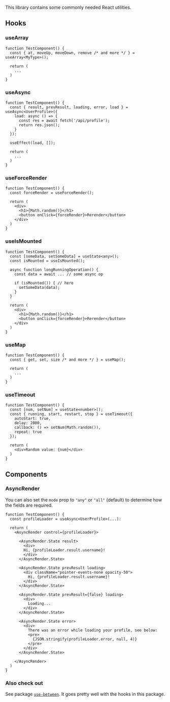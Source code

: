 
This library contains some commonly needed React utilities.

## Hooks

### useArray
```tsx
function TestComponent() {
  const { at, moveUp, moveDown, remove /* and more */ } = useArray<MyType>();

  return (
    ...
  )
}
```

### useAsync
```tsx
function TestComponent() {
  const { result, prevResult, loading, error, load } = useAsync<UserProfile>({
    load: async () => {
      const res = await fetch('/api/profile');
      return res.json();
    }
  }):

  useEffect(load, []);
  
  return (
    ...
  )
}
```

### useForceRender
```tsx
function TestComponent() {
  const forceRender = useForceRender();
  
  return (
    <div>
      <h1>{Math.random()}</h1>
      <button onClick={forceRender}>Rerender</button>
    </div>
  )
}
```

### useIsMounted
```tsx
function TestComponent() {
  const [someData, setSomeData] = useState<any>();
  const isMounted = useIsMounted();
  
  async function longRunningOperation() {
    const data = await ... // some async op

    if (isMounted()) { // here
      setSomeData(data);
    }
  }

  return (
    <div>
      <h1>{Math.random()}</h1>
      <button onClick={forceRender}>Rerender</button>
    </div>
  )
}
```

### useMap
```tsx
function TestComponent() {
  const { get, set, size /* and more */ } = useMap();

  return (
    ...
  )
}
```

### useTimeout
```tsx
function TestComponent() {
  const [num, setNum] = useState<number>();
  const { running, start, restart, stop } = useTimeout({
    autoStart: true,
    delay: 2000,
    callback: () => setNum(Math.random()),
    repeat: true
  });

  return (
    <div>Random value: {num}</div>
  )
}
```

## Components

### AsyncRender
You can also set the `mode` prop to `"any"` or `"all"` (default) to determine how the fields are required.

```tsx
function TestComponent() {
  const profileLoader = useAsync<UserProfile>(...):
  
  return (
    <AsyncRender control={profileLoader}>

      <AsyncRender.State result>
        <div>
        Hi, {profileLoader.result.username}!
        </div>
      </AsyncRender.State>

      <AsyncRender.State prevResult loading>
        <div className="pointer-events-none opacity-50">
          Hi, {profileLoader.result.username}!
        </div>
      </AsyncRender.State>

      <AsyncRender.State prevResult={false} loading>
        <div>
          Loading...
        </div>
      </AsyncRender.State>

      <AsyncRender.State error>
        <div>
          There was an error while loading your profile, see below:
          <pre>
            {JSON.stringify(profileLoader.error, null, 4)}
          </pre>
        </div>
      </AsyncRender.State>

    </AsyncRender>
  )
}
```

### Also check out

See package [`use-between`](https://www.npmjs.com/package/use-between). It goes pretty well with the hooks in this package.
